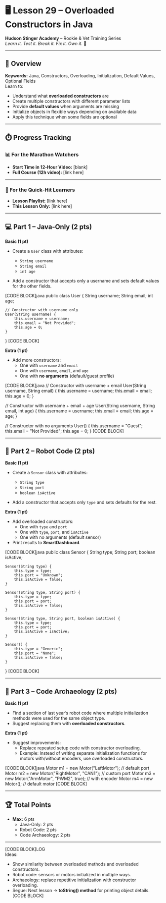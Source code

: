 # 🖥️ Lesson 29 – Overloaded Constructors in Java

**Hudson Stinger Academy** – Rookie & Vet Training Series  
_Learn it. Test it. Break it. Fix it. Own it._ 🐝  

---

## 🎯 Overview
**Keywords:** Java, Constructors, Overloading, Initialization, Default Values, Optional Fields  
Learn to:
- Understand what **overloaded constructors** are  
- Create multiple constructors with different parameter lists  
- Provide **default values** when arguments are missing  
- Initialize objects in flexible ways depending on available data  
- Apply this technique when some fields are optional  

---

## ⏱️ Progress Tracking

### 📊 For the Marathon Watchers  
- **Start Time in 12‑Hour Video:** [blank]  
- **Full Course (12h video):** [link here]  

---

### 🎯 For the Quick‑Hit Learners  
- **Lesson Playlist:** [link here]  
- **This Lesson Only:** [link here]  

---

## 💻 Part 1 – Java‑Only (2 pts)

**Basic (1 pt)**  
- Create a `User` class with attributes:  
  - `String username`  
  - `String email`  
  - `int age`  

- Add a constructor that accepts only a username and sets default values for the other fields.  

[CODE BLOCK]java
public class User {
    String username;
    String email;
    int age;

    // Constructor with username only
    User(String username) {
        this.username = username;
        this.email = "Not Provided";
        this.age = 0;
    }
}
[CODE BLOCK]

**Extra (1 pt)**  
- Add more constructors:  
  - One with `username` and `email`  
  - One with `username`, `email`, and `age`  
  - One with **no arguments** (default/guest profile)  

[CODE BLOCK]java
// Constructor with username + email
User(String username, String email) {
    this.username = username;
    this.email = email;
    this.age = 0;
}

// Constructor with username + email + age
User(String username, String email, int age) {
    this.username = username;
    this.email = email;
    this.age = age;
}

// Constructor with no arguments
User() {
    this.username = "Guest";
    this.email = "Not Provided";
    this.age = 0;
}
[CODE BLOCK]

---

## 🤖 Part 2 – Robot Code (2 pts)

**Basic (1 pt)**  
- Create a `Sensor` class with attributes:  
  - `String type`  
  - `String port`  
  - `boolean isActive`  

- Add a constructor that accepts only `type` and sets defaults for the rest.  

**Extra (1 pt)**  
- Add overloaded constructors:  
  - One with `type` and `port`  
  - One with `type`, `port`, and `isActive`  
  - One with no arguments (default sensor)  
- Print results to **SmartDashboard**.  

[CODE BLOCK]java
public class Sensor {
    String type;
    String port;
    boolean isActive;

    Sensor(String type) {
        this.type = type;
        this.port = "Unknown";
        this.isActive = false;
    }

    Sensor(String type, String port) {
        this.type = type;
        this.port = port;
        this.isActive = false;
    }

    Sensor(String type, String port, boolean isActive) {
        this.type = type;
        this.port = port;
        this.isActive = isActive;
    }

    Sensor() {
        this.type = "Generic";
        this.port = "None";
        this.isActive = false;
    }
}
[CODE BLOCK]

---

## 📜 Part 3 – Code Archaeology (2 pts)

**Basic (1 pt)**  
- Find a section of last year’s robot code where multiple initialization methods were used for the same object type.  
- Suggest replacing them with **overloaded constructors**.  

**Extra (1 pt)**  
- Suggest improvements:  
  - Replace repeated setup code with constructor overloading.  
  - Example: Instead of writing separate initialization functions for motors with/without encoders, use overloaded constructors.  

[CODE BLOCK]java
Motor m1 = new Motor("LeftMotor");                  // default port
Motor m2 = new Motor("RightMotor", "CAN1");         // custom port
Motor m3 = new Motor("ArmMotor", "PWM2", true);     // with encoder
Motor m4 = new Motor();                             // default motor
[CODE BLOCK]

---

## 🏆 Total Points
- **Max:** 6 pts  
  - Java‑Only: 2 pts  
  - Robot Code: 2 pts  
  - Code Archaeology: 2 pts  

---

[CODE BLOCK]LOG  
Ideas:  
- Show similarity between overloaded methods and overloaded constructors.  
- Robot code: sensors or motors initialized in multiple ways.  
- Archaeology: replace repetitive initialization with constructor overloading.  
- Segue: Next lesson → **toString() method** for printing object details.  
[CODE BLOCK]
